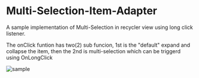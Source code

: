 # Multi-Selection-Item-Adapter
A sample implementation of Multi-Selection in recycler view using long click listener.

The onClick funtion has two(2) sub funcion, 1st is the "default" expand and collapse the item, then the 2nd is multi-selection which can be triggerd using OnLongClick

![sample](https://github.com/user-attachments/assets/f743c21f-b928-40bd-a42a-969593e99ff4)
